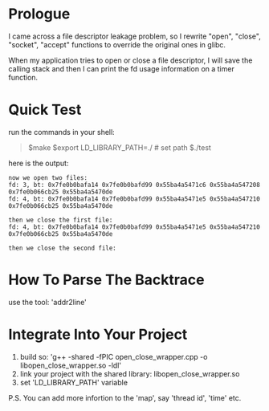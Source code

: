 # Prologue
I came across a file descriptor leakage problem, so I rewrite "open", "close", "socket", "accept" functions to override the original ones in glibc.

When my application tries to open or close a file descriptor, I will save the calling stack and then I can print the fd usage information on a timer function.


# Quick Test
run the commands in your shell:
>$make 
>$export LD_LIBRARY_PATH=./  # set path
>$./test

here is the output:
```
now we open two files:
fd: 3, bt: 0x7fe0b0bafa14 0x7fe0b0bafd99 0x55ba4a5471c6 0x55ba4a547208 0x7fe0b066cb25 0x55ba4a5470de
fd: 4, bt: 0x7fe0b0bafa14 0x7fe0b0bafd99 0x55ba4a5471e5 0x55ba4a547210 0x7fe0b066cb25 0x55ba4a5470de

then we close the first file:
fd: 4, bt: 0x7fe0b0bafa14 0x7fe0b0bafd99 0x55ba4a5471e5 0x55ba4a547210 0x7fe0b066cb25 0x55ba4a5470de

then we close the second file:

```

# How To Parse The Backtrace
use the tool: 'addr2line'


# Integrate Into Your Project
1. build so: 'g++ -shared -fPIC open_close_wrapper.cpp -o libopen_close_wrapper.so -ldl'
2. link your project with the shared library: libopen_close_wrapper.so
3. set 'LD_LIBRARY_PATH' variable

P.S. You can add more infortion to the 'map', say 'thread id', 'time' etc.

